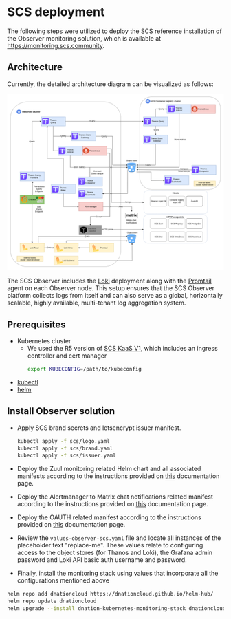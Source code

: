 # SCS deployment

The following steps were utilized to deploy the SCS reference installation of the Observer monitoring solution,
which is available at https://monitoring.scs.community.

## Architecture 

Currently, the detailed architecture diagram can be visualized as follows:

![monitoring_scs_detailed.png](./images/monitoring_scs_detailed.png)

The SCS Observer includes the [Loki](https://grafana.com/oss/loki/) deployment along with the [Promtail](https://grafana.com/docs/loki/latest/send-data/promtail/)
agent on each Observer node. This setup ensures that the SCS Observer platform collects logs from itself and can also
serve as a global, horizontally scalable, highly available, multi-tenant log aggregation system.

## Prerequisites

- Kubernetes cluster
  - We used the R5 version of [SCS KaaS V1](https://github.com/SovereignCloudStack/k8s-cluster-api-provider/), which includes an ingress controller and cert manager
    ```bash
    export KUBECONFIG=/path/to/kubeconfig
    ```
- [kubectl](https://kubernetes.io/docs/reference/kubectl/)
- [helm](https://helm.sh/)

## Install Observer solution

- Apply SCS brand secrets and letsencrypt issuer manifest.
  ```bash
  kubectl apply -f scs/logo.yaml
  kubectl apply -f scs/brand.yaml
  kubectl apply -f scs/issuer.yaml
  ```

- Deploy the Zuul monitoring related Helm chart and all associated manifests according to the instructions provided on [this](./zuul.md) documentation page.

- Deploy the Alertmanager to Matrix chat notifications related manifest according to the instructions provided on [this](./alertmanager.md) documentation page.
 
- Deploy the OAUTH related manifest according to the instructions provided on [this](./oauth.md) documentation page.

- Review the `values-observer-scs.yaml` file and locate all instances of the placeholder text "replace-me".
  These values relate to configuring access to the object stores (for Thanos and Loki), the Grafana admin password and
  Loki API basic auth username and password.

- Finally, install the monitoring stack using values that incorporate all the configurations mentioned above
```bash
helm repo add dnationcloud https://dnationcloud.github.io/helm-hub/
helm repo update dnationcloud
helm upgrade --install dnation-kubernetes-monitoring-stack dnationcloud/dnation-kubernetes-monitoring-stack -f values-observer-scs.yaml
```
